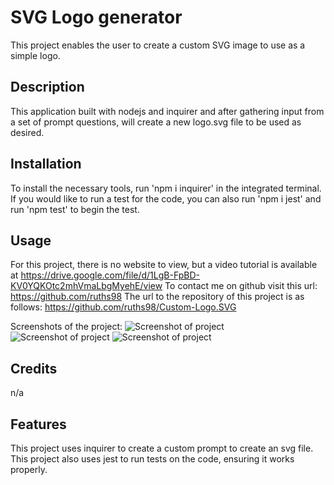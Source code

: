 # SVG Logo generator
This project enables the user to create a custom SVG image to use as a simple logo.

## Description
This application built with nodejs and inquirer and after gathering input from a set of prompt questions, will create a new logo.svg file to be used as desired.

## Installation
To install the necessary tools, run 'npm i inquirer' in the integrated terminal. If you would like to run a test for the code, you can also run 'npm i jest' and run 'npm test' to begin the test.

## Usage
For this project, there is no website to view, but a video tutorial is available at https://drive.google.com/file/d/1LgB-FpBD-KV0YQKOtc2mhVmaLbgMyehE/view
To contact me on github visit this url: https://github.com/ruths98
The url to the repository of this project is as follows: https://github.com/ruths98/Custom-Logo.SVG

Screenshots of the project:
![Screenshot of project](/Custom-Logo.SVG/screenshots/oop1.png)
![Screenshot of project](/Custom-Logo.SVG/screenshots/oop2.png)
![Screenshot of project](/Custom-Logo.SVG/screenshots/oop3.png)

## Credits
 n/a

 ## Features
 This project uses inquirer to create a custom prompt to create an svg file.
 This project also uses jest to run tests on the code, ensuring it works properly.